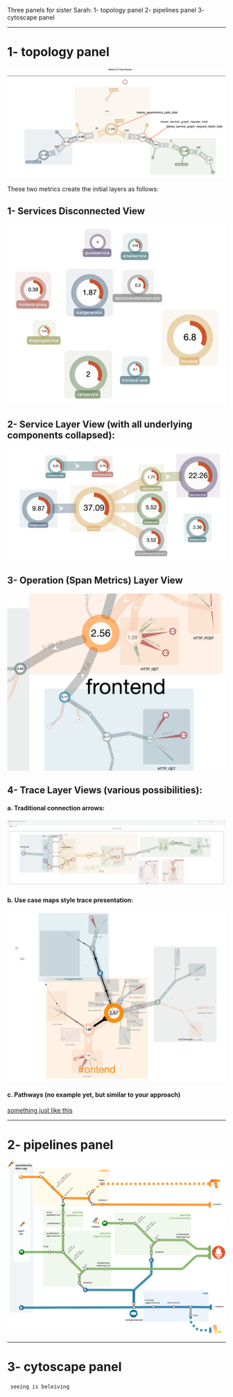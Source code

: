 Three panels for sister Sarah:
1- topology panel
2- pipelines panel
3- cytoscape panel

-----------------
# 1- topology panel

![](https://github.com/open-cartography/.github/blob/main/footsteps/metric-mapping.png)

These two metrics create the initial layers as follows:

## 1- Services Disconnected View 

![Service Level - disconnected](https://github.com/open-cartography/.github/blob/main/footsteps/2023-04-06%20SimplisticGauges.png)

## 2- Service Layer View (with all underlying components collapsed):

![Service Level](https://github.com/open-cartography/.github/blob/main/footsteps/2023-04-07%20topo-gauges.png)

## 3- Operation (Span Metrics) Layer View

![Operation Level](https://github.com/open-cartography/.github/blob/main/footsteps/2023-02-27Zoomin.png)

## 4- Trace Layer Views (various possibilities):

#### a. Traditional connection arrows: 

![traditional-trace](https://github.com/open-cartography/.github/blob/main/footsteps/NicerLayoutWithTraditionalTracingConnections.png)

#### b. Use case maps style trace presentation: 
![ucm-trace](https://github.com/open-cartography/.github/blob/main/footsteps/FirstUcm.png)

#### c. Pathways (no example yet, but similar to your approach)

[something just like this](https://crashlaker.github.io/d3js-static/tt/graphviz-test/demo000-fdemo000-fix.html)

-----------------

# 2- pipelines panel

![pipelines-transit](https://github.com/open-cartography/.github/blob/main/footsteps/pipelines-transit.png)

-----------------
# 3- cytoscape panel

``` seeing is beleiving```
